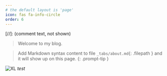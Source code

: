 ```yaml
---
# the default layout is 'page'
icon: fas fa-info-circle
order: 6
---
```


[//]: (comment text, not shown)

> Welcome to my blog.

> Add Markdown syntax content to file `_tabs/about.md`{: .filepath } and it will show up on this page.
{: .prompt-tip }


![XL](https://chirpy-img.netlify.app/commons/avatar.jpg)
_test_
